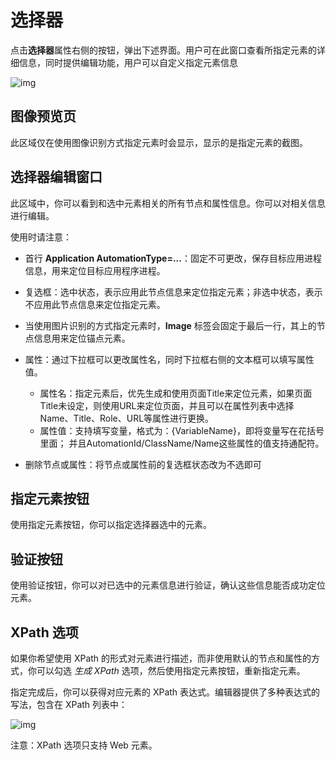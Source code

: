# 选择器

点击**选择器**属性右侧的按钮，弹出下述界面。用户可在此窗口查看所指定元素的详细信息，同时提供编辑功能，用户可以自定义指定元素信息

![img](https://docimages.blob.core.chinacloudapi.cn/images/Amanda/Tutorial/Selector/%E9%80%89%E6%8B%A9%E5%99%A8%E7%BC%96%E8%BE%91%E5%99%A8.png)

## 图像预览页
此区域仅在使用图像识别方式指定元素时会显示，显示的是指定元素的截图。

## 选择器编辑窗口
此区域中，你可以看到和选中元素相关的所有节点和属性信息。你可以对相关信息进行编辑。

使用时请注意：
- 首行 **Application AutomationType=...**：固定不可更改，保存目标应用进程信息，用来定位目标应用程序进程。
- 复选框：选中状态，表示应用此节点信息来定位指定元素；非选中状态，表示不应用此节点信息来定位指定元素。
- 当使用图片识别的方式指定元素时，**Image** 标签会固定于最后一行，其上的节点信息用来定位锚点元素。
- 属性：通过下拉框可以更改属性名，同时下拉框右侧的文本框可以填写属性值。
  
    - 属性名：指定元素后，优先生成和使用页面Title来定位元素，如果页面Title未设定，则使用URL来定位页面，并且可以在属性列表中选择Name、Title、Role、URL等属性进行更换。
    - 属性值：支持填写变量，格式为：{VariableName}，即将变量写在花括号里面； 并且AutomationId/ClassName/Name这些属性的值支持通配符。
  
- 删除节点或属性：将节点或属性前的复选框状态改为不选即可

## 指定元素按钮
使用指定元素按钮，你可以指定选择器选中的元素。

## 验证按钮
使用验证按钮，你可以对已选中的元素信息进行验证，确认这些信息能否成功定位元素。

## XPath 选项
如果你希望使用 XPath 的形式对元素进行描述，而非使用默认的节点和属性的方式，你可以勾选 *生成 XPath* 选项，然后使用指定元素按钮，重新指定元素。

指定完成后，你可以获得对应元素的 XPath 表达式。编辑器提供了多种表达式的写法，包含在 XPath 列表中：

![img](https://docimages.blob.core.chinacloudapi.cn/images/Amanda/Tutorial/Selector/Xpath%E5%88%97%E8%A1%A8.png)

注意：XPath 选项只支持 Web 元素。
